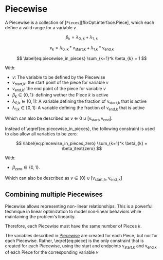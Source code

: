 # Piecewise

A Piecewise is a collection of [`Pieces`][flixOpt.interface.Piece], which each define a valid range for a variable $v$

$$ \label{eq:active_piece}
    \beta_\text{k} = \lambda_\text{0, k} + \lambda_\text{1, k}
$$

$$ \label{eq:piece}
    v_\text{k} = \lambda_\text{0, k} * \text{v}_{\text{start,k}} + \lambda_\text{1,k} * \text{v}_{\text{end,k}}
$$

$$ \label{eq:piecewise_in_pieces}
\sum_{k=1}^k \beta_{k} = 1
$$

With:

- $v$: The variable to be defined by the Piecewise
- $\text{v}_{\text{start,k}}$: the start point of the piece for variable $v$
- $\text{v}_{\text{end,k}}$: the end point of the piece for variable $v$
- $\beta_\text{k} \in \{0, 1\}$: defining wether the Piece $k$ is active
- $\lambda_\text{0,k} \in [0, 1]$: A variable defining the fraction of $\text{v}_{\text{start,k}}$ that is active
- $\lambda_\text{1,k} \in [0, 1]$: A variable defining the fraction of $\text{v}_{\text{end,k}}$ that is active

Which can also be described as $v \in 0 \cup [\text{v}_\text{start}, \text{v}_\text{end}]$.

Instead of \eqref{eq:piecewise_in_pieces}, the following constraint is used to also allow all variables to be zero:

$$ \label{eq:piecewise_in_pieces_zero}
\sum_{k=1}^k \beta_{k} = \beta_\text{zero}
$$

With:

- $\beta_\text{zero} \in \{0, 1\}$.

Which can also be described as $v \in \{0\} \cup [\text{v}_{\text{start_k}}, \text{v}_{\text{end_k}}]$


## Combining multiple Piecewises

Piecewise allows representing non-linear relationships. 
This is a powerful technique in linear optimization to model non-linear behaviors while maintaining the problem's linearity.

Therefore, each Piecewise must have the same number of Pieces $k$.

The variables described in [Piecewise](#piecewise) are created for each Piece, but nor for each Piecewise.
Rather, \eqref{eq:piece} is the only constraint that is created for each Piecewise, using the start and endpoints $\text{v}_{\text{start,k}}$ and $\text{v}_{\text{end,k}}$ of each Piece for the corresponding variable $v$
